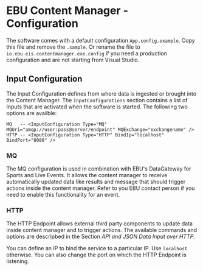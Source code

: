 # EBU Content Manager - Configuration

The software comes with a default configuration `App.config.example`. Copy this
file and remove the `.sample`. Or rename the file to `io.ebu.eis.contentmanager.exe.config` if you need
a production configuration and are not starting from Visual Studio.


## Input Configuration

The Input Configuration defines from where data is ingested or brought into the Content Manager.
The `InputConfigurations` section contains a list of Inputs that are activated when the software is
started. The following two options are availble:

```
MQ   -- <InputConfiguration Type="MQ" MQUri="amqp://user:pass@server/endpoint" MQExchange="exchangename" />  
HTTP -- <InputConfiguration Type="HTTP" BindIp="localhost" BindPort="8080" />
```

### MQ
The MQ configuration is used in combination with EBU's DataGateway for Sports and Live Events. It allows the content manager
to receive automatically updated data like results and message that should trigger actions inside the content manager.
Refer to you EBU contact person if you need to enable this functionality for an event.

### HTTP
The HTTP Endpoint allows external third party components to update data inside content manager and to trigger actions. The 
available commands and options are descripbed in the Section _API and JSON Data Input over HTTP_.

You can define an IP to bind the service to a particular IP. Use `localhost` otherwise. You can also change the port on which
the HTTP Endpoint is listening.
